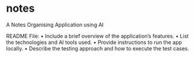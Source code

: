 # notes
A Notes Organising Application using AI


README File:
•	Include a brief overview of the application’s features.
•	List the technologies and AI tools used.
•	Provide instructions to run the app locally.
•	Describe the testing approach and how to execute the test cases.

